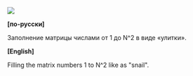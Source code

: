 ![](https://raw.githubusercontent.com/dsiberia9s/ELTEX_School/main/Day%201/4/screenshot.png)

**[по-русски]**

Заполнение матрицы числами от 1 до N^2 в виде «улитки».

**[English]**

Filling the matrix numbers 1 to N^2 like as "snail".